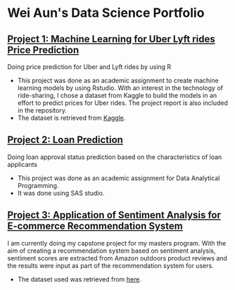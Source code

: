 # Wei Aun's Data Science Portfolio

## [Project 1: Machine Learning for Uber Lyft rides Price Prediction](https://github.com/weiaun96/uber-lyft-price-prediction-models)
Doing price prediction for Uber and Lyft rides by using R

- This project was done as an academic assignment to create machine learning models by using Rstudio. With an interest in the technology of ride-sharing, I chose a dataset from Kaggle to build the models in an effort to predict prices for Uber rides. The project report is also included in the repository.
- The dataset is retrieved from [Kaggle](https://www.kaggle.com/ravi72munde/uber-lyft-cab-prices).


## [Project 2: Loan Prediction](https://github.com/weiaun96/loan-prediction)
Doing loan approval status prediction based on the characteristics of loan applicants
- This project was done as an academic assignment for Data Analytical Programming.
- It was done using SAS studio.

## [Project 3: Application of Sentiment Analysis for E-commerce Recommendation System](https://github.com/weiaun96/Sentiment-Analysis-in-Recommender-System)
I am currently doing my capstone project for my masters program. With the aim of creating a recommendation system based on sentiment analysis, sentiment scores are extracted from Amazon outdoors product reviews and the results were input as part of the recommendation system for users.
- The dataset used was retrieved from [here](https://s3.amazonaws.com/amazon-reviews-pds/tsv/index.txt).
